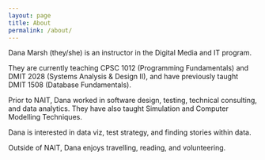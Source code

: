 ```yaml
---
layout: page
title: About
permalink: /about/
---
```


Dana Marsh (they/she) is an instructor in the Digital Media and IT program.

They are currently teaching CPSC 1012 (Programming Fundamentals) and DMIT 2028 (Systems Analysis & Design II), and have previously taught DMIT 1508 (Database Fundamentals).

Prior to NAIT, Dana worked in software design, testing, technical consulting, and data analytics. They have also taught Simulation and Computer Modelling Techniques.

Dana is interested in data viz, test strategy, and finding stories within data.

Outside of NAIT, Dana enjoys travelling, reading, and volunteering.
